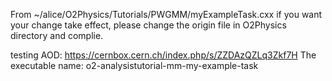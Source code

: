 From ~/alice/O2Physics/Tutorials/PWGMM/myExampleTask.cxx
if you want your change take effect, please change the origin file in O2Physics directory and complie.

testing AOD: https://cernbox.cern.ch/index.php/s/ZZDAzQZLq3Zkf7H
The executable name: o2-analysistutorial-mm-my-example-task